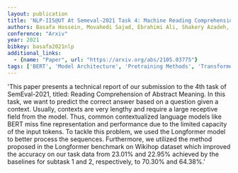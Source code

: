 ```yaml
---
layout: publication
title: 'NLP-IIS@UT At Semeval-2021 Task 4: Machine Reading Comprehension Using The Long Document Transformer'
authors: Basafa Hossein, Movahedi Sajad, Ebrahimi Ali, Shakery Azadeh, Faili Heshaam
conference: "Arxiv"
year: 2021
bibkey: basafa2021nlp
additional_links:
  - {name: "Paper", url: "https://arxiv.org/abs/2105.03775"}
tags: ['BERT', 'Model Architecture', 'Pretraining Methods', 'Transformer']
---
```

'This paper presents a technical report of our submission to the 4th task of SemEval-2021, titled: Reading Comprehension of Abstract Meaning. In this task, we want to predict the correct answer based on a question given a context. Usually, contexts are very lengthy and require a large receptive field from the model. Thus, common contextualized language models like BERT miss fine representation and performance due to the limited capacity of the input tokens. To tackle this problem, we used the Longformer model to better process the sequences. Furthermore, we utilized the method proposed in the Longformer benchmark on Wikihop dataset which improved the accuracy on our task data from 23.01&#37; and 22.95&#37; achieved by the baselines for subtask 1 and 2, respectively, to 70.30&#37; and 64.38&#37;.'
